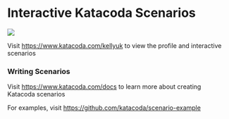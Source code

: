 # Interactive Katacoda Scenarios

[![](http://shields.katacoda.com/katacoda/kellyuk/count.svg)](https://www.katacoda.com/kellyuk "Get your profile on Katacoda.com")

Visit https://www.katacoda.com/kellyuk to view the profile and interactive scenarios

### Writing Scenarios
Visit https://www.katacoda.com/docs to learn more about creating Katacoda scenarios

For examples, visit https://github.com/katacoda/scenario-example
